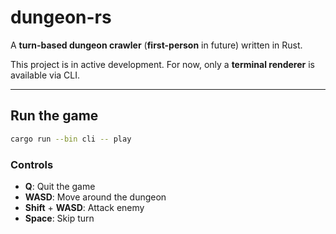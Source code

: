 # dungeon-rs

A **turn-based dungeon crawler** (**first-person** in future) written in Rust.

This project is in active development. For now, only a **terminal renderer** is available via CLI.

---

## Run the game

```bash
cargo run --bin cli -- play
```

### Controls

- **Q**: Quit the game
- **WASD**: Move around the dungeon
- **Shift** + **WASD**: Attack enemy
- **Space**: Skip turn

